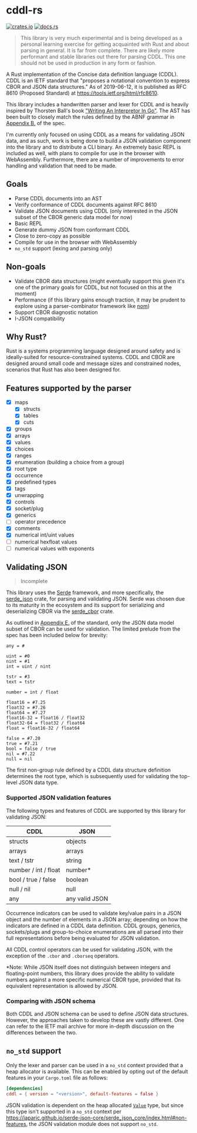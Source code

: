 # cddl-rs

[![crates.io](https://img.shields.io/crates/v/cddl.svg)](https://crates.io/crates/cddl) [![docs.rs](https://docs.rs/cddl/badge.svg)](https://docs.rs/cddl)

> This library is very much experimental and is being developed as a personal learning exercise for getting acquainted with Rust and about parsing in general. It is far from complete. There are likely more performant and stable libraries out there for parsing CDDL. This one should not be used in production in any form or fashion.

A Rust implementation of the Concise data definition language (CDDL). CDDL is an IETF standard that "proposes a notational convention to express CBOR and JSON data structures." As of 2019-06-12, it is published as RFC 8610 (Proposed Standard) at https://tools.ietf.org/html/rfc8610.

This library includes a handwritten parser and lexer for CDDL and is heavily inspired by Thorsten Ball's book ["Writing An Interpretor In Go"](https://interpreterbook.com/). The AST has been built to closely match the rules defined by the ABNF grammar in [Appendix B.](https://tools.ietf.org/html/rfc8610#appendix-B) of the spec.

I'm currently only focused on using CDDL as a means for validating JSON data, and as such, work is being done to build a JSON validation component into the library and to distribute a CLI binary. An extremely basic REPL is included as well, with plans to compile for use in the browser with WebAssembly. Furthermore, there are a number of improvements to error handling and validation that need to be made.

## Goals

- Parse CDDL documents into an AST
- Verify conformance of CDDL documents against RFC 8610
- Validate JSON documents using CDDL (only interested in the JSON subset of the CBOR generic data model for now)
- Basic REPL
- Generate dummy JSON from conformant CDDL
- Close to zero-copy as possible
- Compile for use in the browser with WebAssembly
- `no_std` support (lexing and parsing only)

## Non-goals

- Validate CBOR data structures (might eventually support this given it's one of the primary goals for CDDL, but not focused on this at the moment)
- Performance (if this library gains enough traction, it may be prudent to explore using a parser-combinator framework like [nom](https://github.com/Geal/nom))
- Support CBOR diagnostic notation
- I-JSON compatibility

## Why Rust?

Rust is a systems programming language designed around safety and is ideally-suited for resource-constrained systems. CDDL and CBOR are designed around small code and message sizes and constrained nodes, scenarios that Rust has also been designed for.

## Features supported by the parser

- [x] maps
  - [x] structs
  - [x] tables
  - [x] cuts
- [x] groups
- [x] arrays
- [x] values
- [x] choices
- [x] ranges
- [x] enumeration (building a choice from a group)
- [x] root type
- [x] occurrence
- [x] predefined types
- [X] tags
- [x] unwrapping
- [x] controls
- [x] socket/plug
- [x] generics
- [ ] operator precedence
- [x] comments
- [x] numerical int/uint values
- [ ] numerical hexfloat values
- [ ] numerical values with exponents

## Validating JSON

> Incomplete

This library uses the [Serde](https://serde.rs/) framework, and more specifically, the [serde_json](https://crates.io/crates/serde_json) crate, for parsing and validating JSON. Serde was chosen due to its maturity in the ecosystem and its support for serializing and deserializing CBOR via the [serde_cbor](https://crates.io/crates/serde_cbor) crate.

As outlined in [Appendix E.](https://tools.ietf.org/html/rfc8610#appendix-E) of the standard, only the JSON data model subset of CBOR can be used for validation. The limited prelude from the spec has been included below for brevity:

```
any = #

uint = #0
nint = #1
int = uint / nint

tstr = #3
text = tstr

number = int / float

float16 = #7.25
float32 = #7.26
float64 = #7.27
float16-32 = float16 / float32
float32-64 = float32 / float64
float = float16-32 / float64

false = #7.20
true = #7.21
bool = false / true
nil = #7.22
null = nil
```

The first non-group rule defined by a CDDL data structure definition determines the root type, which is subsequently used for validating the top-level JSON data type.

### Supported JSON validation features

The following types and features of CDDL are supported by this library for validating JSON:

|CDDL|JSON|
|----|----|
|structs|objects|
|arrays|arrays|
|text / tstr|string|
|number / int / float|number*|
|bool / true / false|boolean|
|null / nil|null|
|any|any valid JSON|

Occurrence indicators can be used to validate key/value pairs in a JSON object and the number of elements in a JSON array; depending on how the indicators are defined in a CDDL data definition. CDDL groups, generics, sockets/plugs and group-to-choice enumerations are all parsed into their full representations before being evaluated for JSON validation.

All CDDL control operators can be used for validating JSON, with the exception of the `.cbor` and `.cborseq` operators.

*Note: While JSON itself does not distinguish between integers and floating-point numbers, this library does provide the ability to validate numbers against a more specific numerical CBOR type, provided that its equivalent representation is allowed by JSON.

### Comparing with JSON schema

Both CDDL and JSON schema can be used to define JSON data structures. However, the approaches taken to develop these are vastly different. One can refer to the IETF mail archive for more in-depth discussion on the differences between the two.

## `no_std` support

Only the lexer and parser can be used in a `no_std` context provided that a heap allocator is available. This can be enabled by opting out of the default features in your `Cargo.toml` file as follows:

```toml
[dependencies]
cddl = { version = "<version>", default-features = false }
```

JSON validation is dependent on the heap allocated [`Value`](https://docs.rs/serde_json/1.0.40/serde_json/value/index.html) type, but since this type isn't supported in a `no_std` context per https://japaric.github.io/serde-json-core/serde_json_core/index.html#non-features, the JSON validation module does not support `no_std`.